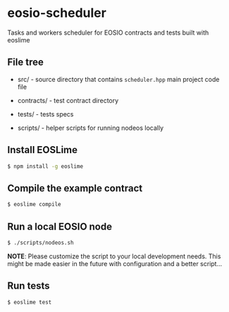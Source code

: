# eosio-scheduler
Tasks and workers scheduler for EOSIO contracts and tests built with eoslime

## File tree

- src/ - source directory that contains `scheduler.hpp` main project code file

- contracts/ - test contract directory

- tests/ - tests specs

- scripts/ - helper scripts for running nodeos locally

## Install EOSLime
```bash
$ npm install -g eoslime
```

## Compile the example contract
```bash
$ eoslime compile
```

## Run a local EOSIO node
```bash
$ ./scripts/nodeos.sh
```
**NOTE**: Please customize the script to your local development needs. This might be made
easier in the future with configuration and a better script...

## Run tests
```bash
$ eoslime test
```
